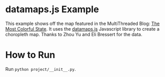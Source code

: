 # datamaps.js Example
This example shows off the map featured in the MultiThreaded Blog: [The Most Colorful State](http://multithreaded.stitchfix.com/blog/2015/06/02/the-most-colorful-state/). It uses the [datamaps.js](http://datamaps.github.io/) Javascript library to create a choropleth map. Thanks to Zhou Yu and Eli Bressert for the data.


# How to Run
Run `python project/__init__.py`.
